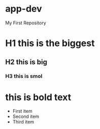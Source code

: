 # app-dev
My First Repository

# H1 this is the biggest
## H2 this is big
### H3 this is smol


# **this is bold text**

- First item
- Second item
- Third item
